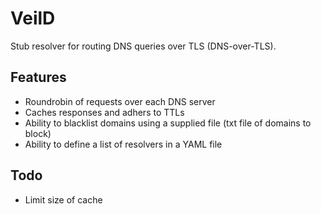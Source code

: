 # VeilD

Stub resolver for routing DNS queries over TLS (DNS-over-TLS).

## Features

- Roundrobin of requests over each DNS server
- Caches responses and adhers to TTLs
- Ability to blacklist domains using a supplied file (txt file of domains to block)
- Ability to define a list of resolvers in a YAML file

## Todo

- Limit size of cache